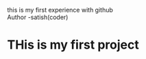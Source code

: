 this is my first experience with github
<br>
Author -satish(coder)
<h1>THis is my first project</h1>
